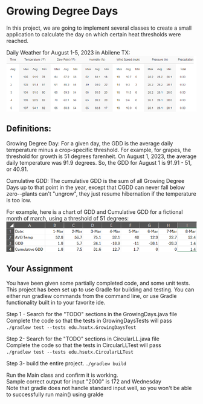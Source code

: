 # Growing Degree Days

In this project, we are going to implement several classes to create a small application to calculate the day on which certain heat thresholds were reached.

Daily Weather for August 1-5, 2023 in Abilene TX:
![img.png](img.png)

## Definitions:

Growing Degree Day: For a given day, the GDD is the average daily temperature minus a crop-specific threshold.  For example, for grapes, the threshold for growth is 51 degrees farenheit. On August 1, 2023, the average daily temperature was 91.9 degrees.  So, the GDD for August 1 is 91.91 - 51, or 40.91. 

Cumulative GDD: The cumulative GDD is the sum of all Growing Degree Days up to that point in the year, except that CGDD can never fall below zero--plants can't "ungrow", they just resume hibernation if the temperature is too low.

For example, here is a chart of GDD and Cumulative GDD for a fictional month of march, using a threshold of 51 degrees:
![img_1.png](img_1.png)

## Your Assignment

You have been given some partially completed code, and some unit tests.
This project has been set up to use Gradle for building and testing.
You can either run gradlew commands from the command line, or use Gradle functionality
    built in to your favorite ide.


Step 1 -
    Search for the "TODO" sections in the GrowingDays.java file\
    Complete the code so that the tests in GrowingDaysTests will pass\
    `./gradlew test --tests edu.hsutx.GrowingDaysTest`

Step 2-
    Search for the "TODO" sections in CircularLL.java file\
    Complete the code so that the tests in CircularLLTest will pass\
    `./gradlew test --tests edu.hsutx.CircularLLTest`

Step 3-
    build the entire project.
    `./gradlew build`

Run the Main class and confirm it is working.\
Sample correct output for input "2000" is 172 and Wednesday\
Note that gradle does not handle standard input well, so you won't be able to successfully run main() using gralde